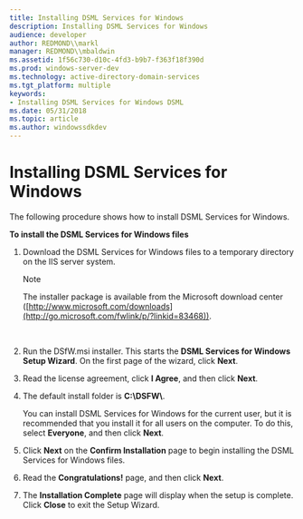 ```yaml
---
title: Installing DSML Services for Windows
description: Installing DSML Services for Windows
audience: developer
author: REDMOND\\markl
manager: REDMOND\\mbaldwin
ms.assetid: 1f56c730-d10c-4fd3-b9b7-f363f18f390d
ms.prod: windows-server-dev
ms.technology: active-directory-domain-services
ms.tgt_platform: multiple
keywords:
- Installing DSML Services for Windows DSML
ms.date: 05/31/2018
ms.topic: article
ms.author: windowssdkdev
---
```


# Installing DSML Services for Windows

The following procedure shows how to install DSML Services for Windows.

**To install the DSML Services for Windows files**

1.  Download the DSML Services for Windows files to a temporary directory on the IIS server system.

    > [!Note]  
    > The installer package is available from the Microsoft download center ([http://www.microsoft.com/downloads](http://go.microsoft.com/fwlink/p/?linkid=83468)).

     

2.  Run the DSfW.msi installer. This starts the **DSML Services for Windows Setup Wizard**. On the first page of the wizard, click **Next**.
3.  Read the license agreement, click **I Agree**, and then click **Next**.
4.  The default install folder is **C:\\DSFW\\**.

    You can install DSML Services for Windows for the current user, but it is recommended that you install it for all users on the computer. To do this, select **Everyone**, and then click **Next**.

5.  Click **Next** on the **Confirm Installation** page to begin installing the DSML Services for Windows files.
6.  Read the **Congratulations!** page, and then click **Next**.
7.  The **Installation Complete** page will display when the setup is complete. Click **Close** to exit the Setup Wizard.

 

 




